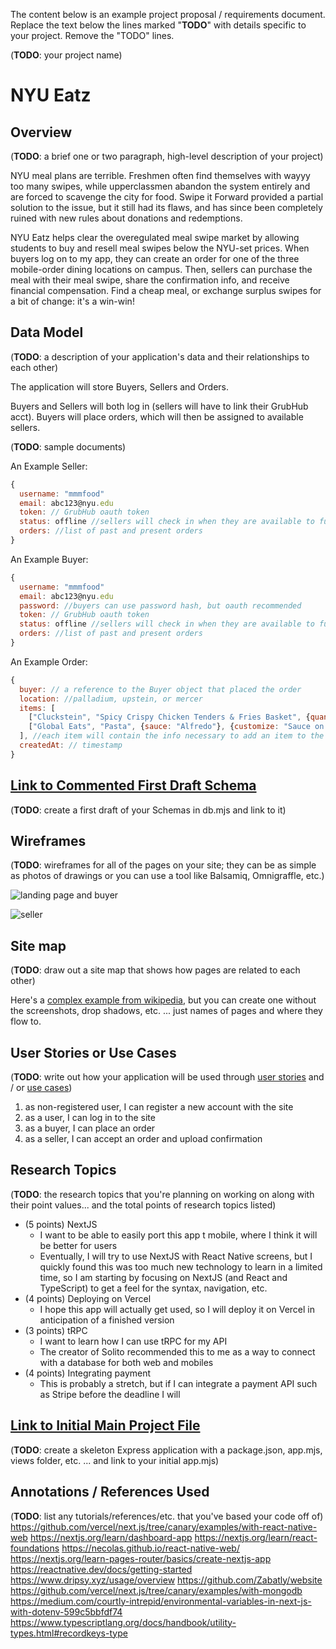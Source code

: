 The content below is an example project proposal / requirements document. Replace the text below the lines marked "__TODO__" with details specific to your project. Remove the "TODO" lines.

(__TODO__: your project name)

# NYU Eatz 

## Overview

(__TODO__: a brief one or two paragraph, high-level description of your project)

NYU meal plans are terrible. Freshmen often find themselves with wayyy too many swipes, while upperclassmen abandon the system entirely and are forced to scavenge the city for food. Swipe it Forward provided a partial solution to the issue, but it still had its flaws, and has since been completely ruined with new rules about donations and redemptions. 

NYU Eatz helps clear the overegulated meal swipe market by allowing students to buy and resell meal swipes below the NYU-set prices. When buyers log on to my app, they can create an order for one of the three mobile-order dining locations on campus. Then, sellers can purchase the meal with their meal swipe, share the confirmation info, and receive financial compensation. Find a cheap meal, or exchange surplus swipes for a bit of change: it's a win-win! 

## Data Model

(__TODO__: a description of your application's data and their relationships to each other) 

The application will store Buyers, Sellers and Orders.

Buyers and Sellers will both log in (sellers will have to link their GrubHub acct).
Buyers will place orders, which will then be assigned to available sellers.

(__TODO__: sample documents)

An Example Seller:

```javascript
{
  username: "mmmfood"
  email: abc123@nyu.edu
  token: // GrubHub oauth token
  status: offline //sellers will check in when they are available to fulfill orders
  orders: //list of past and present orders
}
```

An Example Buyer:

```javascript
{
  username: "mmmfood"
  email: abc123@nyu.edu
  password: //buyers can use password hash, but oauth recommended
  token: // GrubHub oauth token
  status: offline //sellers will check in when they are available to fulfill orders
  orders: //list of past and present orders
}
```

An Example Order:

```javascript
{
  buyer: // a reference to the Buyer object that placed the order
  location: //palladium, upstein, or mercer
  items: [
    ["Cluckstein", "Spicy Crispy Chicken Tenders & Fries Basket", {quantity: 1}, {side: "Classic Waffle Fries"}],
    ["Global Eats", "Pasta", {sauce: "Alfredo"}, {customize: "Sauce on the Side"}]
  ], //each item will contain the info necessary to add an item to the GrubHub cart
  createdAt: // timestamp
}
```


## [Link to Commented First Draft Schema](db.mjs) 

(__TODO__: create a first draft of your Schemas in db.mjs and link to it)

## Wireframes

(__TODO__: wireframes for all of the pages on your site; they can be as simple as photos of drawings or you can use a tool like Balsamiq, Omnigraffle, etc.)

![landing page and buyer](documentation/landing_buyer.png)

![seller](documentation/seller.png)

## Site map

(__TODO__: draw out a site map that shows how pages are related to each other)

Here's a [complex example from wikipedia](https://upload.wikimedia.org/wikipedia/commons/2/20/Sitemap_google.jpg), but you can create one without the screenshots, drop shadows, etc. ... just names of pages and where they flow to.

## User Stories or Use Cases

(__TODO__: write out how your application will be used through [user stories](http://en.wikipedia.org/wiki/User_story#Format) and / or [use cases](https://en.wikipedia.org/wiki/Use_case))

1. as non-registered user, I can register a new account with the site
2. as a user, I can log in to the site
3. as a buyer, I can place an order
4. as a seller, I can accept an order and upload confirmation


## Research Topics

(__TODO__: the research topics that you're planning on working on along with their point values... and the total points of research topics listed)

* (5 points) NextJS
	* I want to be able to easily port this app t mobile, where I think it will be better for users
	* Eventually, I will try to use NextJS with React Native screens, but I quickly found this was too much new technology
    to learn in a limited time, so I am starting by focusing on NextJS (and React and TypeScript) to get a feel for the
    syntax, navigation, etc.
* (4 points) Deploying on Vercel
	* I hope this app will actually get used, so I will deploy it on Vercel in anticipation of a finished version
* (3 points) tRPC
  * I want to learn how I can use tRPC for my API
  * The creator of Solito recommended this to me as a way to connect with a database for both web and mobiles
* (4 points) Integrating payment
	* This is probably a stretch, but if I can integrate a payment API such as Stripe before the deadline I will


## [Link to Initial Main Project File](app/layout.js)

(__TODO__: create a skeleton Express application with a package.json, app.mjs, views folder, etc. ... and link to your initial app.mjs)

## Annotations / References Used

(__TODO__: list any tutorials/references/etc. that you've based your code off of)
https://github.com/vercel/next.js/tree/canary/examples/with-react-native-web
https://nextjs.org/learn/dashboard-app
https://nextjs.org/learn/react-foundations
https://necolas.github.io/react-native-web/
https://nextjs.org/learn-pages-router/basics/create-nextjs-app
https://reactnative.dev/docs/getting-started
https://www.dripsy.xyz/usage/overview
https://github.com/Zabatly/website
https://github.com/vercel/next.js/tree/canary/examples/with-mongodb
https://medium.com/courtly-intrepid/environmental-variables-in-next-js-with-dotenv-599c5bbfdf74
https://www.typescriptlang.org/docs/handbook/utility-types.html#recordkeys-type
